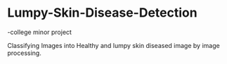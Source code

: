 # Lumpy-Skin-Disease-Detection
-college minor project

Classifying Images into Healthy and lumpy skin diseased image by image processing.

